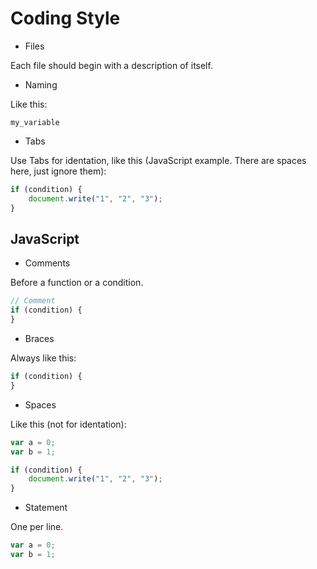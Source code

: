 # Coding Style

- Files

Each file should begin with a description of itself.

- Naming

Like this:

```
my_variable
```

- Tabs

Use Tabs for identation, like this (JavaScript example. There are spaces here, just ignore them):

```JavaScript
if (condition) {
    document.write("1", "2", "3");
}
```

## JavaScript

- Comments

Before a function or a condition.

```JavaScript
// Comment
if (condition) {
}
```

- Braces

Always like this:

```JavaScript
if (condition) {
}
```

- Spaces

Like this (not for identation):

```JavaScript
var a = 0;
var b = 1;

if (condition) {
    document.write("1", "2", "3");
}
```

- Statement

One per line.

```JavaScript
var a = 0;
var b = 1;
```

